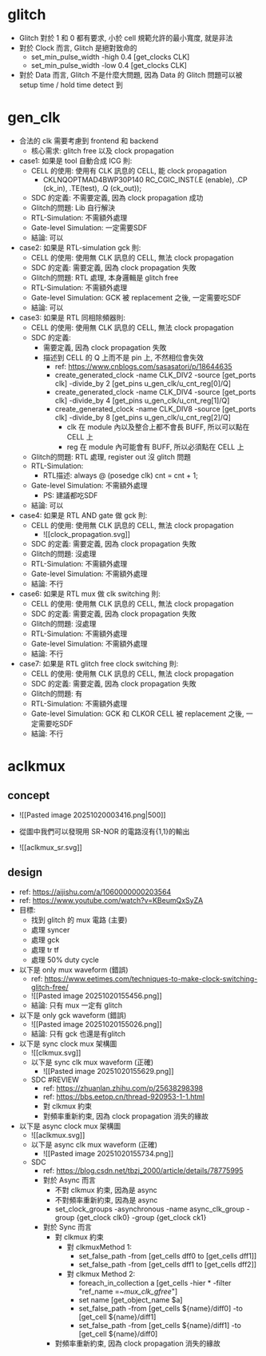 # glitch

- Glitch 對於 1 和 0 都有要求, 小於 cell 規範允許的最小寬度, 就是非法
- 對於 Clock 而言, Glitch 是絕對致命的
	- set_min_pulse_width -high 0.4 [get_clocks CLK]
	- set_min_pulse_width -low 0.4 [get_clocks CLK]
- 對於 Data 而言, Glitch 不是什麼大問題, 因為 Data 的 Glitch 問題可以被 setup time / hold time detect 到

# gen_clk

- 合法的 clk 需要考慮到 frontend 和 backend
	- 核心需求: glitch free 以及 clock propagation
- case1: 如果是 tool 自動合成 ICG 則:
	- CELL 的使用: 使用有 CLK 訊息的 CELL, 能 clock propagation
		- CKLNQOPTMAD4BWP30P140 RC_CGIC_INST(.E (enable), .CP (ck_in), .TE(test), .Q (ck_out));
	- SDC 的定義: 不需要定義, 因為 clock propagation 成功
	- Glitch的問題: Lib 自行解決
	- RTL-Simulation: 不需額外處理
	- Gate-level Simulation: 一定需要SDF
	- 結論: 可以
- case2: 如果是 RTL-simulation gck 則:
	- CELL 的使用: 使用無 CLK 訊息的 CELL, 無法 clock propagation
	- SDC 的定義: 需要定義, 因為 clock propagation 失敗
	- Glitch的問題: RTL 處理, 本身邏輯是 glitch free
	- RTL-Simulation: 不需額外處理
	- Gate-level Simulation: GCK 被 replacement 之後, 一定需要吃SDF
	- 結論: 可以
- case3: 如果是 RTL 同相除頻器則:
	- CELL 的使用: 使用無 CLK 訊息的 CELL, 無法 clock propagation
	- SDC 的定義:
		- 需要定義, 因為 clock propagation 失敗
		- 描述到 CELL 的 Q 上而不是 pin 上, 不然相位會失效
			- ref: https://www.cnblogs.com/sasasatori/p/18644635
			- create_generated_clock -name CLK_DIV2 -source [get_ports clk] -divide_by 2 [get_pins u_gen_clk/u_cnt_reg[0]/Q]
			- create_generated_clock -name CLK_DIV4 -source [get_ports clk] -divide_by 4 [get_pins u_gen_clk/u_cnt_reg[1]/Q]
			- create_generated_clock -name CLK_DIV8 -source [get_ports clk] -divide_by 8 [get_pins u_gen_clk/u_cnt_reg[2]/Q]
				- clk 在 module 內以及整合上都不會長 BUFF, 所以可以點在 CELL 上
				- reg 在 module 內可能會有 BUFF, 所以必須點在 CELL 上
	- Glitch的問題: RTL 處理, register out 沒 glitch 問題
	- RTL-Simulation: 
		- RTL描述: always @ (posedge clk) cnt = cnt + 1;
	- Gate-level Simulation: 不需額外處理
		- PS: 建議都吃SDF
	- 結論: 可以
- case4: 如果是 RTL AND gate 做 gck 則:
	- CELL 的使用: 使用無 CLK 訊息的 CELL, 無法 clock propagation
		- ![[clock_propagation.svg]]
	- SDC 的定義: 需要定義, 因為 clock propagation 失敗
	- Glitch的問題: 沒處理
	- RTL-Simulation: 不需額外處理
	- Gate-level Simulation: 不需額外處理
	- 結論: 不行
- case6: 如果是 RTL mux 做 clk switching 則: 
	- CELL 的使用: 使用無 CLK 訊息的 CELL, 無法 clock propagation
	- SDC 的定義: 需要定義, 因為 clock propagation 失敗
	- Glitch的問題: 沒處理
	- RTL-Simulation: 不需額外處理
	- Gate-level Simulation: 不需額外處理
	- 結論: 不行
- case7: 如果是 RTL glitch free clock switching 則:
	- CELL 的使用: 使用無 CLK 訊息的 CELL, 無法 clock propagation
	- SDC 的定義:  需要定義, 因為 clock propagation 失敗
	- Glitch的問題: 有
	- RTL-Simulation: 不需額外處理
	- Gate-level Simulation: GCK 和 CLKOR CELL 被 replacement 之後, 一定需要吃SDF
	- 結論: 不行

# aclkmux

## concept

- ![[Pasted image 20251020003416.png|500]]

- 從圖中我們可以發現用 SR-NOR 的電路沒有{1,1}的輸出
- ![[aclkmux_sr.svg]]
## design

- ref: https://aijishu.com/a/1060000000203564
- ref: https://www.youtube.com/watch?v=KBeumQxSyZA
 - 目標:
	- 找到 glitch 的 mux 電路 (主要)
	- 處理 syncer
	- 處理 gck
	- 處理 tr tf
	- 處理 50% duty cycle
- 以下是 only mux waveform (錯誤)
	- ref: https://www.eetimes.com/techniques-to-make-clock-switching-glitch-free/
	- ![[Pasted image 20251020155456.png]]
	- 結論: 只有 mux 一定有 glitch
- 以下是 only gck waveform (錯誤)
	- ![[Pasted image 20251020155026.png]]
	- 結論: 只有 gck 也還是有glitch
- 以下是 sync clock mux 架構圖
	- ![[clkmux.svg]]
	- 以下是 sync clk mux waveform (正確)
		- ![[Pasted image 20251020155629.png]]
	- SDC #REVIEW
		- ref: https://zhuanlan.zhihu.com/p/25638298398
		- ref: https://bbs.eetop.cn/thread-920953-1-1.html
		- 對 clkmux 約束
		- 對頻率重新約束, 因為 clock propagation 消失的緣故
- 以下是 async clock mux 架構圖
	- ![[aclkmux.svg]]
	- 以下是 async clk mux waveform (正確)
		- ![[Pasted image 20251020155734.png]]
	- SDC
		- ref: https://blog.csdn.net/tbzj_2000/article/details/78775995
		- 對於 Async 而言
			- 不對 clkmux 約束, 因為是 async
			- 不對頻率重新約束, 因為是 async
			- set_clock_groups -asynchronous -name async_clk_group -group {get_clock clk0} -group {get_clock ck1}
		- 對於 Sync 而言
			- 對 clkmux 約束
				- 對 clkmuxMethod 1:
					- set_false_path -from [get_cells dff0 to [get_cells dff1]]
					- set_false_path -from [get_cells dff1 to [get_cells dff2]]
				- 對 clkmux Method 2:
					- foreach_in_collection a [get_cells -hier * -filter "ref_name =~*mux_clk_gfree*"]
					- set name [get_object_name $a]
					- set_false_path -from [get_cells ${name}/diff0] -to [get_cell ${name}/diff1]
					- set_false_path -from [get_cells ${name}/diff1] -to [get_cell ${name}/diff0]
			- 對頻率重新約束, 因為 clock propagation 消失的緣故